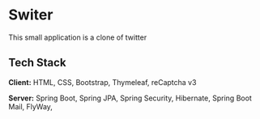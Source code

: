 
# Switer

This small application is a clone of twitter




## Tech Stack

**Client:** HTML, CSS, Bootstrap, Thymeleaf, reCaptcha v3

**Server:** Spring Boot, Spring JPA, Spring Security, Hibernate, Spring Boot Mail, FlyWay, 

